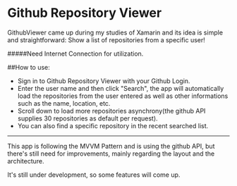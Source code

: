
# Github Repository Viewer
GithubViewer came up during my studies of Xamarin and its idea is simple and straightforward: Show a list of repositories from a specific user!

#####Need Internet Connection for utilization.

##How to use:

* Sign in to Github Repository Viewer with your Github Login.
* Enter the user name and then click "Search", the app will automatically load the repositories from the user entered as well as other informations
such as the name, location, etc.
* Scroll down to load more repositories asynchrony(the github API supplies 30 repositories as default per request).
* You can also find a specific repository in the recent searched list.

___

This app is following the MVVM Pattern and is using the github API, but there's still need for improvements, mainly regarding the layout and the architecture.

It's still under development, so some features will come up.


